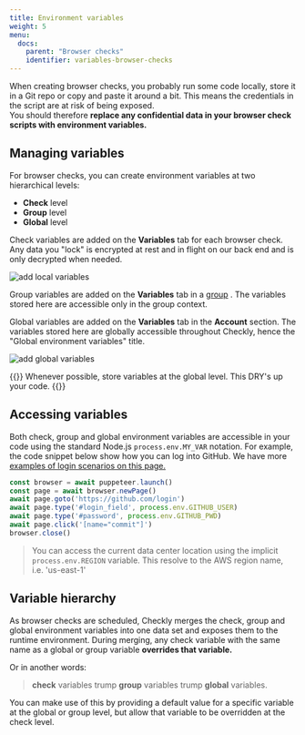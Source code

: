 ```yaml
---
title: Environment variables
weight: 5
menu:
  docs:
    parent: "Browser checks"
    identifier: variables-browser-checks
---
```


When creating browser checks, you probably run some code locally, store it in a Git repo or copy and paste it around
a bit. This means the credentials in the script are at risk of being exposed.  
You should therefore **replace any confidential data in your browser check scripts with environment variables.**  

## Managing variables

For browser checks, you can create environment variables at two hierarchical levels:

- **Check** level
- **Group** level
- **Global** level

Check variables are added on the **Variables** tab for each browser check. Any data you "lock" is
encrypted at rest and in flight on our back end and is only decrypted when needed.

![add local variables](/docs/images/browser-checks/add-local-variable.png)

Group variables are added on the **Variables** tab in a [group](/docs/groups) . The variables stored here are accessible 
only in the group context.

Global variables are added on the **Variables** tab in the **Account** section. The variables stored here are globally accessible 
throughout Checkly, hence the "Global environment variables" title. 

![add global variables](/docs/images/api-checks/add-variables.png)

{{<info >}}
Whenever possible, store variables at the global level. This DRY's up your code.
{{</info>}}

## Accessing variables

Both check, group and global environment variables are accessible in your code using the standard Node.js `process.env.MY_VAR` notation. 
For example, the code snippet below show how you can log into GitHub. We have more [examples of login scenarios on this page.](/docs/browser-checks/login-scenarios/)

```js
const browser = await puppeteer.launch()
const page = await browser.newPage()
await page.goto('https://github.com/login')
await page.type('#login_field', process.env.GITHUB_USER)
await page.type('#password', process.env.GITHUB_PWD)
await page.click('[name="commit"]')
browser.close()
``` 

> You can access the current data center location using the implicit `process.env.REGION` variable. This resolve to the AWS region name, i.e. 'us-east-1'


## Variable hierarchy

As browser checks are scheduled, Checkly merges the check, group and global environment variables into one data set and exposes them
to the runtime environment. During merging, any check variable with the same name as a global or group variable **overrides that variable.**  

Or in another words:

> **check** variables trump **group** variables trump **global** variables.  

You can make use of this by providing a default value for a specific variable at the global or group level, but allow that variable to 
be overridden at the check level.


